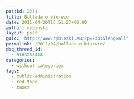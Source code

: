 ```yaml
---
postid: 2331
title: Ballada o biurwie
date: 2011-04-26T16:51:27+00:00
author: rybinski
layout: post
guid: 'http://www.rybinski.eu/?p=2331&lang=all'
permalink: /2011/04/ballada-o-biurwie/
dsq_thread_id:
  - 3163286418
categories:
  - without categories
tags:
  - public-administration
  - red tape
  - taxes
---
```

